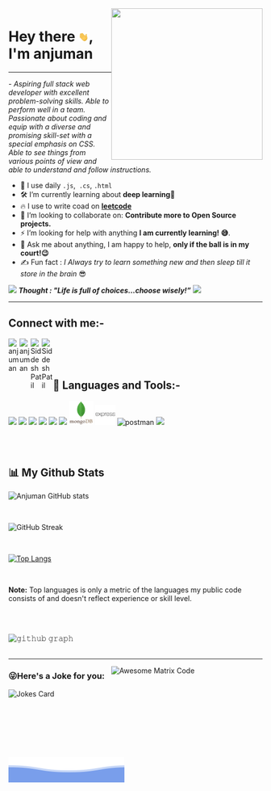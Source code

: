   
<img src ="https://media.giphy.com/media/M9gbBd9nbDrOTu1Mqx/giphy.gif" align="right" width="300" height="300" />

<h1 align="left" >Hey there <img src="https://raw.githubusercontent.com/ABSphreak/ABSphreak/master/gifs/Hi.gif" width="4%">, I'm anjuman </h1>
<hr>


 
 <p>- <i>Aspiring full stack web developer with excellent problem-solving skills. Able to perform well in a team. Passionate about coding and equip with a diverse and promising skill-set with a special emphasis on CSS. Able to see things from various points of view and able to understand and follow instructions.</i></p>



<!-- <img src="https://media.giphy.com/media/iY8CRBdQXODJSCERIr/giphy.gif" width="30px">&nbsp;***About me ....*** -->

- 🤔 I use daily ```.js```,``` .cs```, ```.html```
- 🛠 I’m currently learning about **deep learning**🥰<br>
- 🔥 I use to write coad on **[leetcode](https://leetcode.com/)** <br>
- 🌱 I’m looking to collaborate on: **Contribute more to Open Source projects.**
- ⚡ I’m looking for help with anything **I am currently learning! 😅**.
- 💬 Ask me about anything, I am happy to help, **only if the ball is in my court!😉**<br>
- ✍️ Fun fact : *I Always try to learn something new and then sleep till it store in the brain* 😎<br>


 <img src="https://media.giphy.com/media/gH3LO09IOiZIqePwv9/giphy.gif" width="50" /> <b><i align="center">Thought : "Life is full of choices…choose wisely!”</i></b> <img src="https://media.giphy.com/media/qjqUcgIyRjsl2/giphy.gif" width="50" />

 <hr>


## Connect with me:-
<p align="left">

<a href="https://twitter.com/">
  <img align="left" alt="anjuman" | Twitter" width="22px" src="https://cdn.jsdelivr.net/npm/simple-icons@v3/icons/twitter.svg" />
</a>
 
<a href="https://www.linkedin.com/in/anjuman-ansari-0a3810174/">
  <img align="left" alt="anjuman" width="22px" src="https://cdn.jsdelivr.net/npm/simple-icons@v3/icons/linkedin.svg" />
</a>

<a href="https://www.instagram.com/anjuman1602/">
  <img align="left" alt="Siddesh Patil" width="22px" src="https://cdn.jsdelivr.net/npm/simple-icons@v3/icons/instagram.svg" />
</a>

<a href="https://github.com/anjuman-v">
  <img align="left" alt="Siddesh Patil" width="22px" src="https://cdn-icons-png.flaticon.com/512/25/25231.png" />
</a>

<br />
<br />
<br />                                                                                                                     



## 🚀 Languages and Tools:-

<p align="left"> 
<img src="https://img.icons8.com/color/48/000000/html-5.png"/>  
    <img src="https://img.icons8.com/color/48/000000/css3.png"/>
   <img src="https://img.icons8.com/color/48/000000/javascript.png"/>
  <img src="https://img.icons8.com/color/48/000000/react-native.png"/>  
  <img src="https://img.icons8.com/color/48/000000/redux.png"/> 
     <img src="https://img.icons8.com/color/48/000000/nodejs.png"/>
    <img src="https://raw.githubusercontent.com/devicons/devicon/master/icons/mongodb/mongodb-original-wordmark.svg" alt="mongodb" width="48" height="48"/>
     <img src="https://raw.githubusercontent.com/devicons/devicon/master/icons/express/express-original-wordmark.svg" alt="express" width="40" height="40"/> 
  <img src="https://www.vectorlogo.zone/logos/getpostman/getpostman-icon.svg" alt="postman" width="45" height="45"/> 
   <img src="https://img.icons8.com/color/48/000000/git.png"/> 
  
</p>

</br>
</br>

## 📊 My Github Stats

![Anjuman GitHub stats](https://github-readme-stats.vercel.app/api?username=anjuman-v&show_icons=true&theme=radical) 

</br>


![GitHub Streak](https://github-readme-streak-stats.herokuapp.com/?user=anjuman-v&theme=radical) 

</br>

[![Top Langs](https://github-readme-stats.vercel.app/api/top-langs/?username=anjuman-v&layout=compact&text_color=daf7dc&bg_color=151515)](https://github.com/Coolasid/github-readme-stats)

</br>




<b>Note:</b> Top languages is only a metric of the languages my public code consists of and doesn't reflect experience or skill level.


<br/>
<br/>

![𝚐𝚒𝚝𝚑𝚞𝚋 𝚐𝚛𝚊𝚙𝚑](https://activity-graph.herokuapp.com/graph?username=anjuman-v&theme=gruvbox&hide_border=true&area=true)
<br/>
<br/>

</p>
                                                            
<hr clear="both">

<img src = 'https://github.com/MarikIshtar007/MarikIshtar007/blob/master/images/matrix.gif' alt = 'Awesome Matrix Code' align='right' height=180px width="300px"/>

### 😜Here's a Joke for you:
<img src="https://readme-jokes.vercel.app/api" alt="Jokes Card" />


  
![](https://github.com/amandewatnitrr/amandewatnitrr/blob/main/imgs/bottom_header.svg)                



